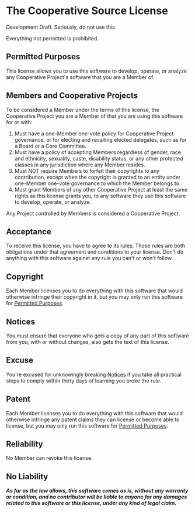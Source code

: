# The Cooperative Source License

Development Draft. Seriously, do not use this.

Everything not permitted is prohibited.

## Permitted Purposes

This license allows you to use this software to develop, operate, or analyze any Cooperative Project's software that you are a Member of.

## Members and Cooperative Projects

To be considered a Member under the terms of this license, the Cooperative Project you are a Member of that you are using this software for or with:

1. Must have a one-Member one-vote policy for Cooperative Project governance, or for electing and recalling elected delegates, such as for a Board or a Core Committee.
2. Must have a policy of accepting Members regardless of gender, race and ethnicity, sexuality, caste, disability status, or any other protected classes in any jurisdiction where any Member resides.
3. Must NOT require Members to forfeit their copyrights to any contribution, except when the copyright is granted to an entity under one-Member one-vote governance to which the Member belongs to.
4. Must grant Members of any other Cooperative Project at least the same rights as this license grants you, to any software they use this software to develop, operate, or analyze.

Any Project controlled by Members is considered a Cooperative Project.

## Acceptance

To receive this license, you have to agree to its rules.  Those rules are both obligations under that agreement and conditions to your license.  Don't do anything with this software against any rule you can't or won't follow.

## Copyright

Each Member licenses you to do everything with this software that would otherwise infringe their copyright in it, but you may only run this software for [Permitted Purposes](#permitteed-purposes).

## Notices

You must ensure that everyone who gets a copy of any part of this software from you, with or without changes, also gets the text of this license.

## Excuse

You're excused for unknowingly breaking [Notices](#notices) if you take all practical steps to comply within thirty days of learning you broke the rule.

## Patent

Each Member licenses you to do everything with this software that would otherwise infringe any patent claims they can license or become able to license, but you may only run this software for [Permitted Purposes](#permitted-purposes).

## Reliability

No Member can revoke this license.

## No Liability

***As far as the law allows, this software comes as is, without any warranty or condition, and no contributor will be liable to anyone for any damages related to this software or this license, under any kind of legal claim.***
